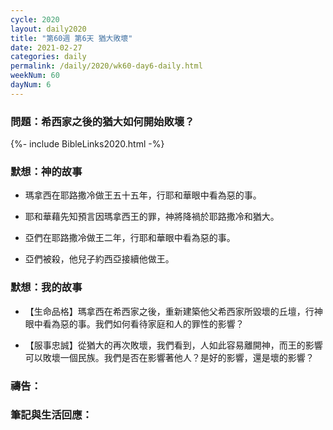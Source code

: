 ```yaml
---
cycle: 2020
layout: daily2020
title: "第60週 第6天 猶大敗壞"
date: 2021-02-27
categories: daily
permalink: /daily/2020/wk60-day6-daily.html
weekNum: 60
dayNum: 6
---
```


### 問題：希西家之後的猶大如何開始敗壞？
 
{%- include BibleLinks2020.html -%}

### 默想：神的故事 
+ 瑪拿西在耶路撒冷做王五十五年，行耶和華眼中看為惡的事。

+ 耶和華藉先知預言因瑪拿西王的罪，神將降禍於耶路撒冷和猶大。 

+ 亞們在耶路撒冷做王二年，行耶和華眼中看為惡的事。  

+ 亞們被殺，他兒子約西亞接續他做王。

### 默想：我的故事
+ 【生命品格】瑪拿西在希西家之後，重新建築他父希西家所毀壞的丘壇，行神眼中看為惡的事。我們如何看待家庭和人的罪性的影響？ 

+ 【服事忠誠】從猶大的再次敗壞，我們看到，人如此容易離開神，而王的影響可以敗壞一個民族。我們是否在影響著他人？是好的影響，還是壞的影響？ 

### 禱告：

### 筆記與生活回應：
